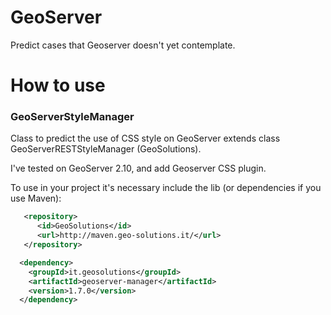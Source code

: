 # GeoServer
Predict cases that Geoserver doesn't yet contemplate.

# How to use
### GeoServerStyleManager
Class to predict the use of CSS style on GeoServer extends class GeoServerRESTStyleManager (GeoSolutions).

I've tested on GeoServer 2.10, and add Geoserver CSS plugin.

To use in your project it's necessary include the lib (or dependencies if you use Maven):

```xml
   <repository>
      <id>GeoSolutions</id>
      <url>http://maven.geo-solutions.it/</url>
   </repository>
```

```xml
  <dependency>
    <groupId>it.geosolutions</groupId>
    <artifactId>geoserver-manager</artifactId>
    <version>1.7.0</version>
  </dependency>
```
